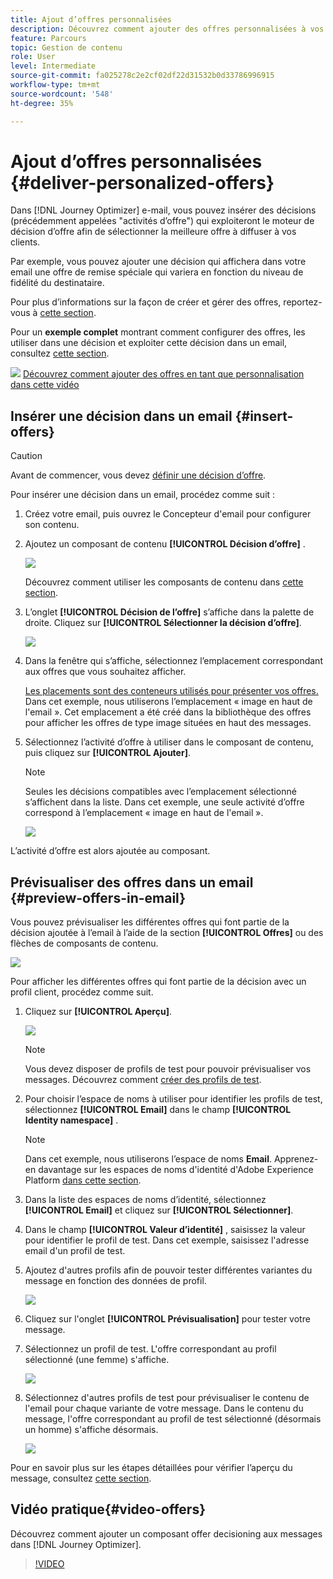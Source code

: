 ```yaml
---
title: Ajout d’offres personnalisées
description: Découvrez comment ajouter des offres personnalisées à vos messages
feature: Parcours
topic: Gestion de contenu
role: User
level: Intermediate
source-git-commit: fa025278c2e2cf02df22d31532b0d33786996915
workflow-type: tm+mt
source-wordcount: '548'
ht-degree: 35%

---
```


# Ajout d’offres personnalisées {#deliver-personalized-offers}

Dans [!DNL Journey Optimizer] e-mail, vous pouvez insérer des décisions (précédemment appelées &quot;activités d’offre&quot;) qui exploiteront le moteur de décision d’offre afin de sélectionner la meilleure offre à diffuser à vos clients.

Par exemple, vous pouvez ajouter une décision qui affichera dans votre email une offre de remise spéciale qui variera en fonction du niveau de fidélité du destinataire.

Pour plus d’informations sur la façon de créer et gérer des offres, reportez-vous à [cette section](offers/get-started/starting-offer-decisioning.md).

Pour un **exemple complet** montrant comment configurer des offres, les utiliser dans une décision et exploiter cette décision dans un email, consultez [cette section](offers/offers-e2e.md#insert-decision-in-email).

![](assets/do-not-localize/how-to-video.png) [Découvrez comment ajouter des offres en tant que personnalisation dans cette vidéo](#video-offers)

## Insérer une décision dans un email {#insert-offers}

>[!CAUTION]
>
>Avant de commencer, vous devez [définir une décision d’offre](offers/offer-activities/create-offer-activities.md).

Pour insérer une décision dans un email, procédez comme suit :

1. Créez votre email, puis ouvrez le Concepteur d&#39;email pour configurer son contenu.

1. Ajoutez un composant de contenu **[!UICONTROL Décision d’offre]** .

   ![](assets/deliver-offer-component.png)

   Découvrez comment utiliser les composants de contenu dans [cette section](content-components.md).

1. L’onglet **[!UICONTROL Décision de l’offre]** s’affiche dans la palette de droite. Cliquez sur **[!UICONTROL Sélectionner la décision d’offre]**.

   ![](assets/deliver-offer-tab.png)

1. Dans la fenêtre qui s’affiche, sélectionnez l’emplacement correspondant aux offres que vous souhaitez afficher.

   [Les placements sont des conteneurs utilisés pour présenter vos offres. ](offers/offer-library/creating-placements.md) Dans cet exemple, nous utiliserons l’emplacement « image en haut de l&#39;email ». Cet emplacement a été créé dans la bibliothèque des offres pour afficher les offres de type image situées en haut des messages.

1. Sélectionnez l’activité d’offre à utiliser dans le composant de contenu, puis cliquez sur **[!UICONTROL Ajouter]**.

   >[!NOTE]
   >
   >Seules les décisions compatibles avec l’emplacement sélectionné s’affichent dans la liste. Dans cet exemple, une seule activité d’offre correspond à l’emplacement « image en haut de l&#39;email ».

   ![](assets/deliver-offer-placement.png)

L’activité d’offre est alors ajoutée au composant.


## Prévisualiser des offres dans un email {#preview-offers-in-email}

Vous pouvez prévisualiser les différentes offres qui font partie de la décision ajoutée à l’email à l’aide de la section **[!UICONTROL Offres]** ou des flèches de composants de contenu.

![](assets/deliver-offer-preview.png)

Pour afficher les différentes offres qui font partie de la décision avec un profil client, procédez comme suit.

1. Cliquez sur **[!UICONTROL Aperçu]**.  

   ![](assets/deliver-offer-preview-button.png)

   >[!NOTE]
   >
   >Vous devez disposer de profils de test pour pouvoir prévisualiser vos messages. Découvrez comment [créer des profils de test](building-journeys/creating-test-profiles.md).

1. Pour choisir l’espace de noms à utiliser pour identifier les profils de test, sélectionnez **[!UICONTROL Email]** dans le champ **[!UICONTROL Identity namespace]** .

   >[!NOTE]
   >
   >Dans cet exemple, nous utiliserons l’espace de noms **Email**. Apprenez-en davantage sur les espaces de noms d&#39;identité d&#39;Adobe Experience Platform [dans cette section](https://experienceleague.adobe.com/docs/experience-platform/identity/namespaces.html?lang=fr#getting-started).

1. Dans la liste des espaces de noms d’identité, sélectionnez **[!UICONTROL Email]** et cliquez sur **[!UICONTROL Sélectionner]**.

1. Dans le champ **[!UICONTROL Valeur d’identité]** , saisissez la valeur pour identifier le profil de test. Dans cet exemple, saisissez l&#39;adresse email d&#39;un profil de test.

   <!--For example enter smith@adobe.com and click the **[!UICONTROL Add profile]** button.-->

1. Ajoutez d&#39;autres profils afin de pouvoir tester différentes variantes du message en fonction des données de profil.

   ![](assets/deliver-offer-test-profiles.png)

1. Cliquez sur l&#39;onglet **[!UICONTROL Prévisualisation]** pour tester votre message.

1. Sélectionnez un profil de test. L&#39;offre correspondant au profil sélectionné (une femme) s&#39;affiche.

   ![](assets/deliver-offer-test-profile-female-preview.png)

1. Sélectionnez d&#39;autres profils de test pour prévisualiser le contenu de l&#39;email pour chaque variante de votre message. Dans le contenu du message, l&#39;offre correspondant au profil de test sélectionné (désormais un homme) s&#39;affiche désormais.

   ![](assets/deliver-offer-test-profile-male-preview.png)

Pour en savoir plus sur les étapes détaillées pour vérifier l’aperçu du message, consultez [cette section](#preview-your-messages).

## Vidéo pratique{#video-offers}

Découvrez comment ajouter un composant offer decisioning aux messages dans [!DNL Journey Optimizer].

>[!VIDEO](https://video.tv.adobe.com/v/334088?quality=12)
